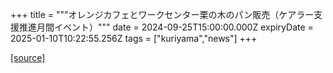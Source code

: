 +++
title = """オレンジカフェとワークセンター栗の木のパン販売（ケアラー支援推進月間イベント）"""
date = 2024-09-25T15:00:00.000Z
expiryDate = 2025-01-10T10:22:55.256Z
tags = ["kuriyama","news"]
+++


[[source]](https://www.town.kuriyama.hokkaido.jp/soshiki/43/28944.html)
